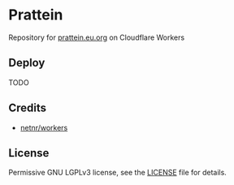 # Prattein

Repository for [prattein.eu.org](https://prattein.eu.org) on Cloudflare Workers

## Deploy

TODO

## Credits

- [netnr/workers](https://github.com/netnr/workers)

## License

Permissive GNU LGPLv3 license, see the [LICENSE](https://github.com/wabarc/prattein/blob/master/LICENSE) file for details.
